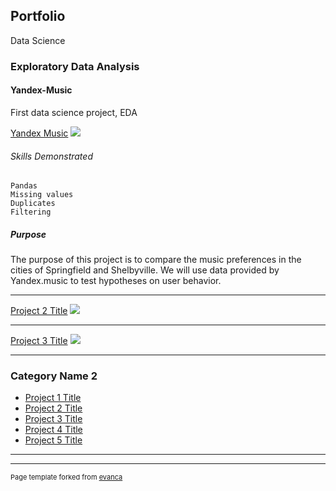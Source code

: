 ## Portfolio

Data Science

### Exploratory Data Analysis 

#### Yandex-Music
First data science project, EDA

[Yandex Music](https://github.com/jodiambra/Yandex-Music/blob/main/Yandex%20Music%20Final.ipynb)
<img src="images/dummy_thumbnail.jpg?raw=true"/>

###### Skills Demonstrated
    Pandas
    Missing values
    Duplicates
    Filtering

##### Purpose
The purpose of this project is to compare the music preferences in the cities of Springfield and Shelbyville. We will use data provided by Yandex.music to test hypotheses on user behavior.


---
[Project 2 Title](/pdf/sample_presentation.pdf)
<img src="images/dummy_thumbnail.jpg?raw=true"/>

---
[Project 3 Title](http://example.com/)
<img src="images/dummy_thumbnail.jpg?raw=true"/>

---

### Category Name 2

- [Project 1 Title](http://example.com/)
- [Project 2 Title](http://example.com/)
- [Project 3 Title](http://example.com/)
- [Project 4 Title](http://example.com/)
- [Project 5 Title](http://example.com/)

---




---
<p style="font-size:11px">Page template forked from <a href="https://github.com/evanca/quick-portfolio">evanca</a></p>
<!-- Remove above link if you don't want to attibute -->
